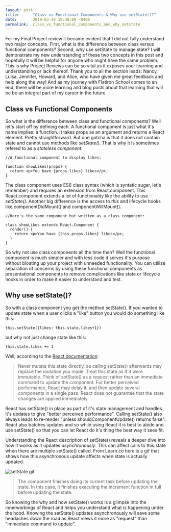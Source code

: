 ```yaml
---
layout: post
title:      "Class vs Functional Components & Why use setState()?"
date:       2019-03-19 19:48:09 -0400
permalink:  class_vs_functional_components_and_why_setstate
---
```



For my Final Project review it became evident that I did not fully understand two major concepts. First, what is the difference between class versus functional components? Second, why use setState to manage state? I will demonstrate my new understanding of these two concepts in this post and hopefully it will be helpful for anyone who might have the same problem. This is why Project Reviews can be so vital as it exposes your learning and understanding or lack thereof. Thank you to all the section leads: Nancy, Luisa, Jennifer, Howard, and Alice, who have given me great feedback and help along the way! And as my journey with Flatiron School comes to an end, there will be more learning and blog posts about that learning that will be be an integral part of my career in the future. 

## Class vs Functional Components

So what is the difference between class and functional components? Well let's start off by defining each. A functional component is just what it's name implies: a function. It takes props as an argument and returns a React element. Pretty straightforward. But one gotcha is that it does not contain state and cannot use methods like *setState()*. That is why it is sometimes refered to as a *stateless component*. 

```
//A functional component to display likes:

function showLikes(props) {
  return <p>You have {props.likes} likes</p>;
}
```

The class component uses ES6 class syntax (which is syntatic sugar, let's remember) and requires an extension from React.component. This React.component extends a lot of functionality like the ability to use *setState()*. Another big difference is the access to *this* and lifecycle hooks like componentDidMount() and componentWillMount(). 

```
//Here's the same component but written as a class component:

class showLikes extends React.Component {
  render() {
    return <p>You have {this.props.likes} likes</p>;
  }
}
```

So why not use class components all the time then? Well the functional component is much simpler and with less code it serves it's purpose without bloating up your project with unneeded functionality. You can utilize separation of concerns by using these functional components as presentational components to remove complications like state or lifecycle hooks in order to make it easier to understand and test. 

## Why use setState()?
So with a class component you get the method setState(). If you wanted to update state when a user clicks a "like" button you would do something like this:
```
this.setState({likes: this.state.likes+1})
```

but why not just change state like this:

```
this.state.likes += 1
```

Well, according to the [React documentation](https://reactjs.org/docs/react-component.html#state):
> Never mutate this.state directly, as calling setState() afterwards may replace the mutation you made. Treat this.state as if it were immutable. 
> Think of setState() as a request rather than an immediate command to update the component. For better perceived performance, React may delay it, and then update several components in a single pass. React does not guarantee that the state changes are applied immediately.

React has setState() in place as part of it's state management and handles it's updates to give "better perceived performance". Calling setState() also always leads to re-render "unless shouldComponentUpdate() returns false". React also batches updates and so while using React it is best to abide and use setState() so that you can let React do it's thing the best way it sees fit. 

Understanding the React description of setState() reveals a deeper dive into how it works as it updates *asynchronously*. This can affect calls to this.state when there are multiple setState() called. From Learn.co here is a gif that shows how this asynchronous update affects when state is actually updated. 

![setState gif](https://curriculum-content.s3.amazonaws.com/react/asynchronous-state-setting-example.gif)
> The component finishes doing its current task before updating the state. In this case, it finishes executing the increment function in full before updating the state.

So knowing the why and how setState() works is a glimpse into the innerworkings of React and helps you understand what is happening under the hood. Knowing the setState() updates asynchronously will save some headaches down the road as React views it more as "request" than "immediate command to update". 
